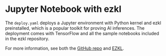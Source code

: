 # Jupyter Notebook with ezkl

The `deploy.yaml` deploys a Jupyter environment with Python kernel and ezkl preinstalled, which is a popular toolkit for proving AI inferences. The deployment comes with TensorFlow and all the sample notebooks included in the ezkl repository.

For more information, see both the [GitHub repo](https://github.com/inference-labs-inc/docker-ezkl) and [EZKL](https://github.com/zkonduit/ezkl).
